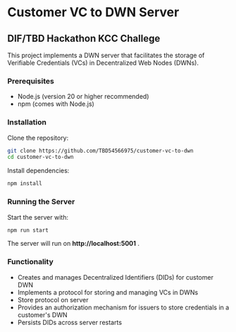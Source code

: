 # Customer VC to DWN Server

## DIF/TBD Hackathon KCC Challege
This project implements a DWN server that facilitates the storage of Verifiable Credentials (VCs) in Decentralized Web Nodes (DWNs).

### Prerequisites

- Node.js (version 20 or higher recommended)
- npm (comes with Node.js)

### Installation

Clone the repository:
```bash
git clone https://github.com/TBD54566975/customer-vc-to-dwn
cd customer-vc-to-dwn
```

Install dependencies:
```bash
npm install
```

### Running the Server
Start the server with:
```bash
npm run start
```
The server will run on **http://localhost:5001** .

### Functionality
- Creates and manages Decentralized Identifiers (DIDs) for customer DWN
- Implements a protocol for storing and managing VCs in DWNs
- Store protocol on server
- Provides an authorization mechanism for issuers to store credentials in a customer's DWN
- Persists DIDs across server restarts


